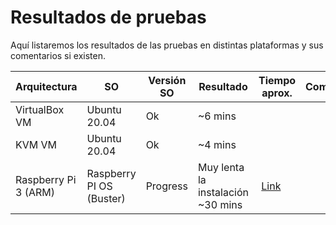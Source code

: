 # Resultados de pruebas

Aquí listaremos los resultados de las pruebas en distintas plataformas y sus comentarios si existen.


Arquitectura | SO | Versión SO | Resultado | Tiempo aprox. | Comentarios | Detalles
------------ | -- | ---------- | --------- | ------------- | ----------- | --------
VirtualBox VM | Ubuntu 20.04 | Ok | ~6 mins | |
KVM VM | Ubuntu 20.04 | Ok | ~4 mins | |
Raspberry Pi 3 (ARM) | Raspberry PI OS (Buster) | Progress | Muy lenta la instalación ~30 mins | [Link](pruebas/raspberry-pi-3_raspberry-pi-os-buster.md)
